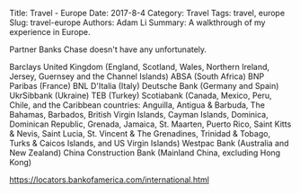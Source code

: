 Title: Travel - Europe
Date: 2017-8-4
Category: Travel
Tags: travel, europe
Slug: travel-europe
Authors: Adam Li
Summary: A walkthrough of my experience in Europe.

Partner Banks
Chase doesn't have any unfortunately.

Barclays United Kingdom (England, Scotland, Wales, Northern Ireland, Jersey, Guernsey and the Channel Islands)
ABSA (South Africa)
BNP Paribas (France)
BNL D'Italia (Italy)
Deutsche Bank (Germany and Spain)
UkrSibbank (Ukraine)
TEB (Turkey)
Scotiabank (Canada, Mexico, Peru, Chile, and the Caribbean countries: Anguilla, Antigua & Barbuda, The Bahamas, Barbados, British Virgin Islands, Cayman Islands, Dominica, Dominican Republic, Grenada, Jamaica, St. Maarten, Puerto Rico, Saint Kitts & Nevis, Saint Lucia, St. Vincent & The Grenadines, Trinidad & Tobago, Turks & Caicos Islands, and US Virgin Islands)
Westpac Bank (Australia and New Zealand)
China Construction Bank (Mainland China, excluding Hong Kong)

https://locators.bankofamerica.com/international.html